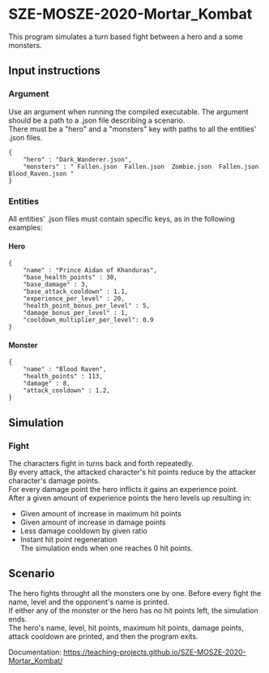 # SZE-MOSZE-2020-Mortar_Kombat

This program simulates a turn based fight between a hero and a some monsters.  
  
## Input instructions  
### Argument  
Use an argument when running the compiled executable. The argument should be a path to a .json file describing a scenario.  
There must be a "hero" and a "monsters" key with paths to all the entities' .json files.  
```   
{
    "hero" : "Dark_Wanderer.json",
    "monsters" : " Fallen.json  Fallen.json  Zombie.json  Fallen.json  Blood_Raven.json "
} 
```  
### Entities  
All entities' .json files must contain specific keys, as in the following examples:
#### Hero
```   
{  
    "name" : "Prince Aidan of Khanduras",  
    "base_health_points" : 30,  
    "base_damage" : 3,  
    "base_attack_cooldown" : 1.1,  
    "experience_per_level" : 20,  
    "health_point_bonus_per_level" : 5,  
    "damage_bonus_per_level" : 1,  
    "cooldown_multiplier_per_level": 0.9  
}  
```  
#### Monster
```   
{  
    "name" : "Blood Raven",  
    "health_points" : 113,  
    "damage" : 8,  
    "attack_cooldown" : 1.2,  
}  
```  
  
## Simulation  
### Fight
The characters fight in turns back and forth repeatedly.  
By every attack, the attacked character's hit points reduce by the attacker character's damage points.   
For every damage point the hero inflicts it gains an experience point.   
After a given amount of experience points the hero levels up resulting in:
- Given amount of increase in maximum hit points   
- Given amount of increase in damage points   
- Less damage cooldown by given ratio
- Instant hit point regeneration   
The simulation ends when one reaches 0 hit points.  
## Scenario  
The hero fights throught all the monsters one by one. 
Before every fight the name, level and the opponent's name is printed.  
If either any of the monster or the hero has no hit points left, the simulation ends.  
The hero's name, level, hit points, maximum hit points, damage points, attack cooldown are printed, and then the program exits.   
  
Documentation: https://teaching-projects.github.io/SZE-MOSZE-2020-Mortar_Kombat/   
